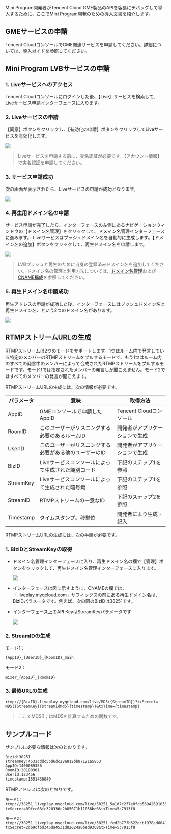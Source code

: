 Mini Program開発者がTencent Cloud GME製品のAPIを容易にデバッグして導入するために、ここでMini Program開発のための導入文書を紹介します。


## GMEサービスの申請

Tencent CloudコンソールでGME関連サービスを申請してください。詳細については、[導入ガイド](https://cloud.tencent.com/document/product/607/10782)を参照してください。

## Mini Program LVBサービスの申請
### 1. Liveサービスへのアクセス
Tencent Cloudコンソールにログインした後、【Live】サービスを検索して、[Liveサービス申請インターフェース](https://console.cloud.tencent.com/live)に入ります。

### 2. Liveサービスの申請
【同意】ボタンをクリックし、【有効化の申請】ボタンをクリックしてLiveサービスを有効化します。

![](https://main.qcloudimg.com/raw/3cc2238c29b077c8c9b50a5f62ce0df6.png)

> Liveサービスを申請する前に、実名認証が必要です。【アカウント情報】で実名認証を申請してください。

### 3. サービス申請成功
次の画面が表示されたら、Liveサービスの申請が成功となります。

![](https://main.qcloudimg.com/raw/53d626f2dea1eaecf459636db1481e4b.png)

### 4. 再生用ドメイン名の申請
サービス申請が完了したら、インターフェースの左側にあるナビゲーションウィンドウの【ドメイン名管理】をクリックして、ドメイン名管理インターフェースに進みます。
Liveサービスはプッシュドメイン名を自動的に生成します。【ドメイン名の追加】ボタンをクリックして、再生ドメイン名を申請します。

![](https://main.qcloudimg.com/raw/d24740621f990a6101ee031de1a78cc4.png)
> LVBプッシュと再生のために自身の登録済みドメイン名を追加してください。ドメイン名の管理と利用方法については、[ドメイン名管理](https://cloud.tencent.com/document/product/267/30559)および[CNAME構成](https://cloud.tencent.com/document/product/267/30010)を参照してください。


### 5. 再生ドメイン名申請成功
再生アドレスの申請が成功した後、インターフェースにはプッシュドメイン名と再生ドメイン名、という2つのドメイン名があります。

![](https://main.qcloudimg.com/raw/df0850145ad53d12285e8e1b8f29cec5.png)


## RTMPストリームURLの生成
RTMPストリームは2つのモードをサポートします。1つはルーム内で発言している特定のメンバーのRTMPストリームをプルするモードで、もう1つはルーム内のすべての発言中のメンバーによって合成されたRTMPストリームをプルするモードです。モード1では指定されたメンバーの発言しか聞こえません。モード2ではすべてのメンバーの発言が聞こえます。

RTMPストリームURLの生成には、次の情報が必要です。

|パラメータ|意味|取得方法|
|-----|-----|-----|
|AppID|GMEコンソールで申請したAppID|Tencent Cloudコンソール|
|RoomID|このユーザーがリスニングする必要のあるルームID |開発者がアプリケーションで生成|
|UserID|このユーザーがリスニングする必要がある他のユーザーのID |開発者がアプリケーションで生成 |
|BizID|Liveサービスコンソールによって生成された識別コード |下記のステップ1を参照|
|StreamKey|Liveサービスコンソールによって生成された暗号鍵|下記のステップ1を参照|
|StreamID|RTMPストリームの一意なID|下記のステップ2を参照|
|Timestamp|タイムスタンプ。秒単位|開発者により生成・記入|


RTMPストリームURLの生成には、次の手順が必要です。
### 1. BizIDとStreamKeyの取得

- ドメイン名管理インターフェースに入り、再生ドメイン名の欄で【管理】ボタンをクリックして、再生ドメイン名管理インターフェースに入ります。
  
  ![](https://main.qcloudimg.com/raw/df0850145ad53d12285e8e1b8f29cec5.png)

- インターフェースは図に示すように、CNAMEの欄では、「.liveplay.myqcloud.com」サフィックスの前にある再生ドメイン名は、BizIDパラメータです。例えば、次の図のBizIDは38251です。

- インターフェース上のAPI KeyはStreamKeyパラメータです
  
  ![](https://main.qcloudimg.com/raw/6a0a8c119acd2d49b575a40aa7ededcc.png)


### 2. StreamIDの生成

モード1：
```
{AppID}_{UserID}_{RoomID}_main
```
モード2：
```
mixer_{AppID}_{RoomID}
```

### 3. 最終URLの生成
```
rtmp://{BizID}.liveplay.myqcloud.com/live/MD5({StreamID})?txSecret= MD5({StreamKey}{streamidMd5}{timestamp})&txTime={timestamp}
```

> ここでMD5()；はMD5を計算するための関数です。

## サンプルコード

サンプルに必要な情報は次のとおりです。

```
Bizid:38251
streamKey:4531cddc5bd6dc28a812bb87121a5853
AppID:1400089356
RoomID:20180301
Userid:123456
timestamp:1551438840
```

RTMPアドレスは次のとおりです。

```
モード1：
rtmp://38251.liveplay.myqcloud.com/live/38251_5a1d7c2f7e8fcb56942691035b49d960?txSecret=09fcc68fc320336c2b85071b11056bd6&txTime=5c7913f8

モード2：
rtmp://38251.liveplay.myqcloud.com/live/38251_fed2b77fb622dcbf978ed6041d9f52d9?txSecret=2d69cfbd346da4531d82624a0bed9368&txTime=5c7913f8
```


